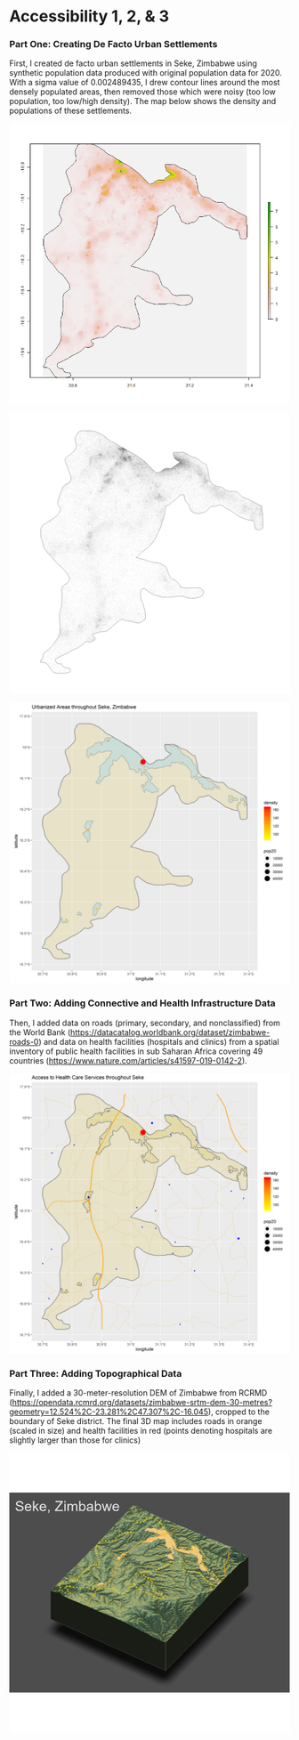 # Accessibility 1, 2, & 3

### Part One: Creating De Facto Urban Settlements

First, I created de facto urban settlements in Seke, Zimbabwe using synthetic population data produced with original population data for 2020. With a sigma value of 0.002489435, I drew contour lines around the most densely populated areas, then removed those which were noisy (too low population, too low/high density). The map below shows the density and populations of these settlements.

![Image of pop raster](seke_pop20_w0.png)

![Image of ppp](seke_ppp_w0.png)

![Image of settlements](seke_test.png)

### Part Two: Adding Connective and Health Infrastructure Data

Then, I added data on roads (primary, secondary, and nonclassified) from the World Bank (https://datacatalog.worldbank.org/dataset/zimbabwe-roads-0) and data on health facilities (hospitals and clinics) from a spatial inventory of public health facilities in sub Saharan Africa covering 49 countries (https://www.nature.com/articles/s41597-019-0142-2).

![Image of roads and health facilities](seke_health.png)

### Part Three: Adding Topographical Data

Finally, I added a 30-meter-resolution DEM of Zimbabwe from RCRMD (https://opendata.rcmrd.org/datasets/zimbabwe-srtm-dem-30-metres?geometry=12.524%2C-23.281%2C47.307%2C-16.045), cropped to the boundary of Seke district. The final 3D map includes roads in orange (scaled in size) and health facilities in red (points denoting hospitals are slightly larger than those for clinics)

![Image of 3D plot](seke_3d.png)
